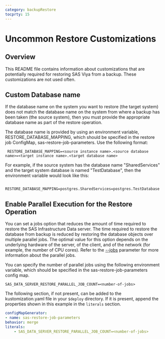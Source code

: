 ```yaml
---
category: backupRestore
tocprty: 15
---
```


# Uncommon Restore Customizations

## Overview

This README file contains information about customizations that are potentially required for restoring SAS Viya from a backup. These customizations are not used often.

## Custom Database name

If the database name on the system you want to restore (the target system) does not match the database name on the system from where a backup has been taken (the source system), then you must provide the appropriate database name as part of the restore operation.

The database name is provided by using an environment variable, RESTORE_DATABASE_MAPPING, which should be specified in the restore job ConfigMap, sas-restore-job-parameters. Use the following format:

``` RESTORE_DATABASE_MAPPING=<source instance name>.<source database name>=<target instance name>.<target database name>```

For example, if the source system has the database name "SharedServices" and the target system database is named "TestDatabase", then the environment variable would look like this:

``` RESTORE_DATABASE_MAPPING=postgres.SharedServices=postgres.TestDatabase```

## Enable Parallel Execution for the Restore Operation

You can set a jobs option that reduces the amount of time required to restore the SAS Infrastructure Data server. The time required to restore the database from backup is reduced by restoring the database objects over multiple parallel jobs. The optimal value for this option depends on the underlying hardware of the server, of the client, and of the network (for example, the number of CPU cores). Refer to the [--jobs](https://www.postgresql.org/docs/12/app-pgrestore.html "pg_restore documentation") parameter for more information about the parallel jobs.

You can specify the number of parallel jobs using the following environment variable, which should be specified in the sas-restore-job-parameters config map.

`SAS_DATA_SERVER_RESTORE_PARALLEL_JOB_COUNT=<number-of-jobs>`

The following section, if not present, can be added to the kustomization.yaml file in your `$deploy` directory. If it is present, append the properties shown in this example in the `literals` section.

```yaml
configMapGenerator:
- name: sas-restore-job-parameters
behavior: merge
literals:
    - SAS_DATA_SERVER_RESTORE_PARALLEL_JOB_COUNT=<number-of-jobs>
```